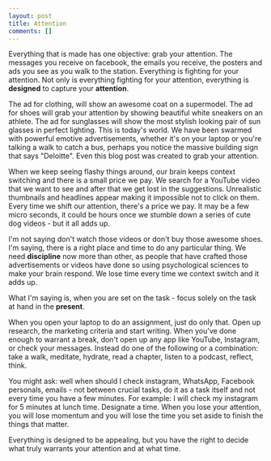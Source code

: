 ```yaml
---
layout: post
title: Attention
comments: []
---
```

Everything that is made has one objective: grab your attention. The messages you receive on facebook, the emails you receive, the posters and ads you see as you walk to the station. Everything is fighting for your attention. Not only is everything fighting for your attention, everything is **designed** to capture your **attention**. 

The ad for clothing, will show an awesome coat on a supermodel. The ad for shoes will grab your attention by showing beautiful white sneakers on an athlete.  The ad for sunglasses will show the most stylish looking pair of sun glasses in perfect lighting. This is today's world. We have been swarmed with powerful emotive advertisements, whether it's on your laptop or you're talking a walk to catch a bus, perhaps you notice the massive building sign that says "Deloitte". Even this blog post was created to grab your attention.

When we keep seeing flashy things around, our brain keeps context switching and there is a small price we pay. We search for a YouTube video that we want to see and after that we get lost in the suggestions. Unrealistic thumbnails and headlines appear making it impossible not to click on them. Every time we shift our attention, there's a price we pay. It may be a few micro seconds, it could be hours once we stumble down a series of cute dog videos - but it all adds up.

I'm not saying don't watch those videos or don't buy those awesome shoes. I'm saying, there is a right place and time to do any particular thing. We need **discipline** now more than other, as people that have crafted those advertisements or videos have done so using psychological sciences  to make your brain respond. We lose time every time we context switch and it adds up. 

What I'm saying is, when you are set on the task - focus solely on the task at hand in the **present**.

When you open your laptop to do an assignment, just do only that. Open up research, the marketing criteria and start writing. When you've done enough to warrant a break, don't open up any app like YouTube, Instagram, or check your messages. Instead do one of the following or a combination: take a walk, meditate, hydrate, read a chapter, listen to a podcast, reflect, think. 

You might ask: well when should I check instagram, WhatsApp, Facebook personals, emails - not between crucial tasks, do it as a task itself and not every time you have a few minutes. For example: I will check my instagram for 5 minutes at lunch time. Designate a time. When you lose your attention, you will lose momentum and you will lose the time you set aside to finish the things that matter.

Everything is designed to be appealing, but you have the right to decide what truly warrants your attention and at what time.